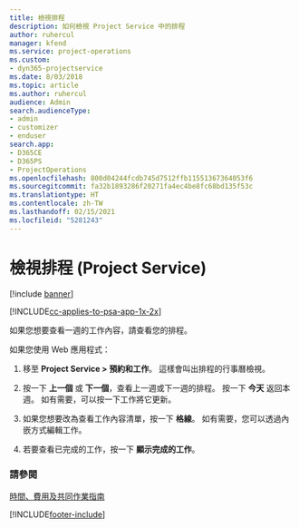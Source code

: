 ```yaml
---
title: 檢視排程
description: 如何檢視 Project Service 中的排程
author: ruhercul
manager: kfend
ms.service: project-operations
ms.custom:
- dyn365-projectservice
ms.date: 8/03/2018
ms.topic: article
ms.author: ruhercul
audience: Admin
search.audienceType:
- admin
- customizer
- enduser
search.app:
- D365CE
- D365PS
- ProjectOperations
ms.openlocfilehash: 800d04244fcdb745d7512ffb11551367364053f6
ms.sourcegitcommit: fa32b1893286f20271fa4ec4be8fc68bd135f53c
ms.translationtype: HT
ms.contentlocale: zh-TW
ms.lasthandoff: 02/15/2021
ms.locfileid: "5281243"
---
```

# <a name="view-your-schedule-project-service"></a>檢視排程 (Project Service)

[!include [banner](../includes/psa-now-project-operations.md)]

[!INCLUDE[cc-applies-to-psa-app-1x-2x](../includes/cc-applies-to-psa-app-1x-2x.md)]

如果您想要查看一週的工作內容，請查看您的排程。  
  
 如果您使用 Web 應用程式：  
  
1.  移至 **Project Service > 預約和工作**。 這樣會叫出排程的行事曆檢視。  
  
2.  按一下 **上一個** 或 **下一個**，查看上一週或下一週的排程。 按一下 **今天** 返回本週。 如有需要，可以按一下工作將它更新。  
  
3.  如果您想要改為查看工作內容清單，按一下 **格線**。 如有需要，您可以透過內嵌方式編輯工作。  
  
4.  若要查看已完成的工作，按一下 **顯示完成的工作**。  
  
### <a name="see-also"></a>請參閱  
 [時間、費用及共同作業指南](../psa/time-expense-collaboration-guide.md)


[!INCLUDE[footer-include](../includes/footer-banner.md)]